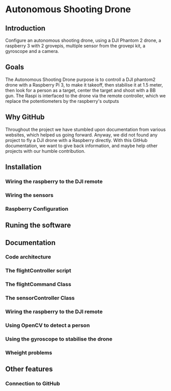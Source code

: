 # Autonomous Shooting Drone
## Introduction
Configure an autonomous shooting drone, using a DJI Phantom 2 drone, a raspberry 3 with 2 grovepis, multiple sensor from the grovepi kit, a gyroscope and a camera.

## Goals
The Autonomous Shooting Drone purpose is to controll a DJI phantom2 drone with a Raspberry Pi 3, to make it takeoff, then stabilise it at 1.5 meter, then look for a person as a target, center the target and shoot with a BB gun. The Raspi is interfaced to the drone via the remote controller, which we replace the potentiometers by the raspberry's outputs

## Why GitHub
Throughout the project we have stumbled upon documentation from various websites, which helped us going forward. Anyway, we did not found any project to fly a DJI drone with a Raspberry directly. With this GitHub documentation, we want to give back information, and maybe help other projects with our humble contribution.

## Installation
### Wiring the raspberry to the DJI remote

### Wiring the sensors

### Raspberry Configuration

## Runing the software

###

## Documentation
### Code architecture

### The flightController script

### The flightCommand Class

### The sensorController Class

### Wiring the raspberry to the DJI remote

### Using OpenCV to detect a person

### Using the gyroscope to stabilise the drone

### Wheight problems

## Other features
### Connection to GitHub
